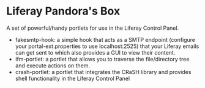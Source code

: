 Liferay Pandora's Box
=====================

A set of powerful/handy portlets for use in the Liferay Control Panel.

- fakesmtp-hook: a simple hook that acts as a SMTP endpoint (configure your portal-ext.properties to use localhost:2525) that your Liferay emails can get sent to which also provides a GUI to view their content.
- lfm-portlet: a portlet that allows you to traverse the file/directory tree and execute actions on them.
- crash-portlet: a portlet that integrates the CRaSH library and provides shell functionality in the Liferay Control Panel